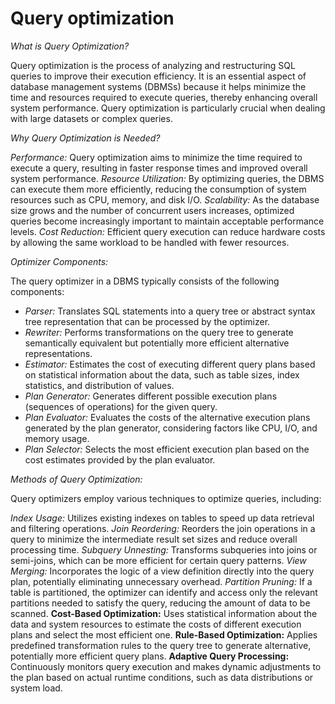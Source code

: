 
# Query optimization 

*What is Query Optimization?*

Query optimization is the process of analyzing and restructuring SQL queries to improve their execution efficiency. It is an essential aspect of database management systems (DBMSs) because it helps minimize the time and resources required to execute queries, thereby enhancing overall system performance. Query optimization is particularly crucial when dealing with large datasets or complex queries.

*Why Query Optimization is Needed?*

*Performance:* Query optimization aims to minimize the time required to execute a query, resulting in faster response times and improved overall system performance.
*Resource Utilization:* By optimizing queries, the DBMS can execute them more efficiently, reducing the consumption of system resources such as CPU, memory, and disk I/O.
*Scalability:* As the database size grows and the number of concurrent users increases, optimized queries become increasingly important to maintain acceptable performance levels.
*Cost Reduction:* Efficient query execution can reduce hardware costs by allowing the same workload to be handled with fewer resources.

*Optimizer Components:*

The query optimizer in a DBMS typically consists of the following components:

- *Parser:* Translates SQL statements into a query tree or abstract syntax tree representation that can be processed by the optimizer.
- *Rewriter:* Performs transformations on the query tree to generate semantically equivalent but potentially more efficient alternative representations.
- *Estimator:* Estimates the cost of executing different query plans based on statistical information about the data, such as table sizes, index statistics, and distribution of values.
- *Plan Generator:* Generates different possible execution plans (sequences of operations) for the given query.
- *Plan Evaluator:* Evaluates the costs of the alternative execution plans generated by the plan generator, considering factors like CPU, I/O, and memory usage.
- *Plan Selector:* Selects the most efficient execution plan based on the cost estimates provided by the plan evaluator.

*Methods of Query Optimization:*

Query optimizers employ various techniques to optimize queries, including:

*Index Usage:* Utilizes existing indexes on tables to speed up data retrieval and filtering operations.
*Join Reordering:* Reorders the join operations in a query to minimize the intermediate result set sizes and reduce overall processing time.
*Subquery Unnesting:* Transforms subqueries into joins or semi-joins, which can be more efficient for certain query patterns.
*View Merging:* Incorporates the logic of a view definition directly into the query plan, potentially eliminating unnecessary overhead.
*Partition Pruning:* If a table is partitioned, the optimizer can identify and access only the relevant partitions needed to satisfy the query, reducing the amount of data to be scanned.
**Cost-Based Optimization:** Uses statistical information about the data and system resources to estimate the costs of different execution plans and select the most efficient one.
**Rule-Based Optimization:** Applies predefined transformation rules to the query tree to generate alternative, potentially more efficient query plans.
**Adaptive Query Processing:** Continuously monitors query execution and makes dynamic adjustments to the plan based on actual runtime conditions, such as data distributions or system load.

